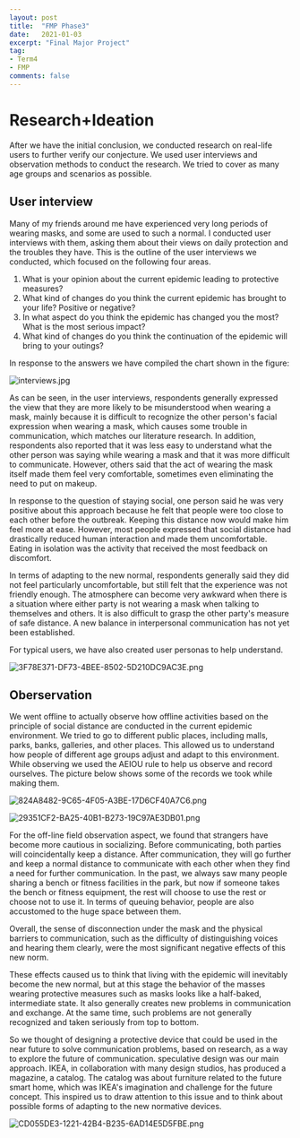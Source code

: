```yaml
---
layout: post
title:  "FMP Phase3"
date:   2021-01-03
excerpt: "Final Major Project"
tag:
- Term4
- FMP
comments: false
---
```


# Research+Ideation

After we have the initial conclusion, we conducted research on real-life users to further verify our conjecture. We used user interviews and observation methods to conduct the research. We tried to cover as many age groups and scenarios as possible.

## User interview

Many of my friends around me have experienced very long periods of wearing masks, and some are used to such a normal. I conducted user interviews with them, asking them about their views on daily protection and the troubles they have.
This is the outline of the user interviews we conducted, which focused on the following four areas.

1. What is your opinion about the current epidemic leading to protective measures?
2. What kind of changes do you think the current epidemic has brought to your life? Positive or negative?
3. In what aspect do you think the epidemic has changed you the most? What is the most serious impact?
4. What kind of changes do you think the continuation of the epidemic will bring to your outings?

In response to the answers we have compiled the chart shown in the figure:

![interviews.jpg](https://i.loli.net/2021/01/19/RUePrdhScQVO6WT.jpg)

As can be seen, in the user interviews, respondents generally expressed the view that they are more likely to be misunderstood when wearing a mask, mainly because it is difficult to recognize the other person's facial expression when wearing a mask, which causes some trouble in communication, which matches our literature research. In addition, respondents also reported that it was less easy to understand what the other person was saying while wearing a mask and that it was more difficult to communicate.
However, others said that the act of wearing the mask itself made them feel very comfortable, sometimes even eliminating the need to put on makeup.

In response to the question of staying social, one person said he was very positive about this approach because he felt that people were too close to each other before the outbreak. Keeping this distance now would make him feel more at ease. However, most people expressed that social distance had drastically reduced human interaction and made them uncomfortable. Eating in isolation was the activity that received the most feedback on discomfort.

In terms of adapting to the new normal, respondents generally said they did not feel particularly uncomfortable, but still felt that the experience was not friendly enough. The atmosphere can become very awkward when there is a situation where either party is not wearing a mask when talking to themselves and others. It is also difficult to grasp the other party's measure of safe distance. A new balance in interpersonal communication has not yet been established.

For typical users, we have also created user personas to help understand.

![3F78E371-DF73-4BEE-8502-5D210DC9AC3E.png](https://i.loli.net/2021/01/19/gyzrlRBYDSdJXW5.png)

## Oberservation

We went offline to actually observe how offline activities based on the principle of social distance are conducted in the current epidemic environment. We tried to go to different public places, including malls, parks, banks, galleries, and other places. This allowed us to understand how people of different age groups adjust and adapt to this environment.
While observing we used the AEIOU rule to help us observe and record ourselves. The picture below shows some of the records we took while making them.

![824A8482-9C65-4F05-A3BE-17D6CF40A7C6.png](https://i.loli.net/2021/01/19/1tA3FY2a8lvIbEH.png)

![29351CF2-BA25-40B1-B273-19C97AE3DB01.png](https://i.loli.net/2021/01/19/TIBHYyDugpcVN4S.png)

For the off-line field observation aspect, we found that strangers have become more cautious in socializing. Before communicating, both parties will coincidentally keep a distance. After communication, they will go further and keep a normal distance to communicate with each other when they find a need for further communication. In the past, we always saw many people sharing a bench or fitness facilities in the park, but now if someone takes the bench or fitness equipment, the rest will choose to use the rest or choose not to use it. In terms of queuing behavior, people are also accustomed to the huge space between them.

Overall, the sense of disconnection under the mask and the physical barriers to communication, such as the difficulty of distinguishing voices and hearing them clearly, were the most significant negative effects of this new norm.

These effects caused us to think that living with the epidemic will inevitably become the new normal, but at this stage the behavior of the masses wearing protective measures such as masks looks like a half-baked, intermediate state. It also generally creates new problems in communication and exchange. At the same time, such problems are not generally recognized and taken seriously from top to bottom.

So we thought of designing a protective device that could be used in the near future to solve communication problems, based on research, as a way to explore the future of communication. speculative design was our main approach. IKEA, in collaboration with many design studios, has produced a magazine, a catalog. The catalog was about furniture related to the future smart home, which was IKEA's imagination and challenge for the future concept. This inspired us to draw attention to this issue and to think about possible forms of adapting to the new normative devices.

![CD055DE3-1221-42B4-B235-6AD14E5D5FBE.png](https://i.loli.net/2021/01/19/vKzMZC1Ppq75bui.png)



